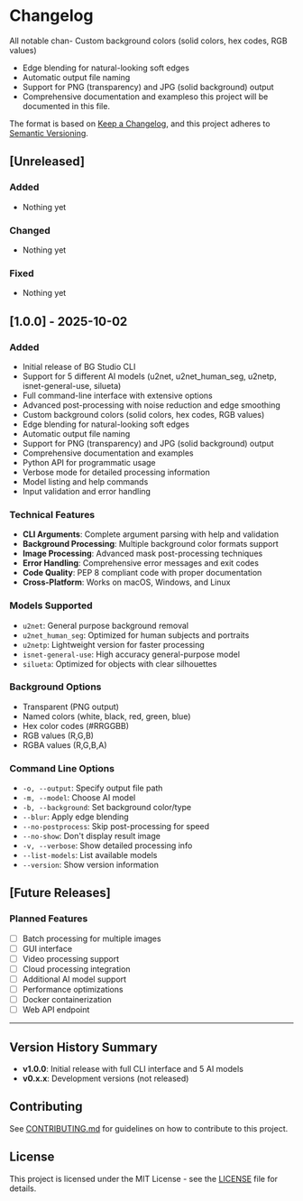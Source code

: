 # Changelog

All notable chan- Custom background colors (solid colors, hex codes, RGB values)

- Edge blending for natural-looking soft edges
- Automatic output file naming
- Support for PNG (transparency) and JPG (solid background) output
- Comprehensive documentation and exampleso this project will be documented in this file.

The format is based on [Keep a Changelog](https://keepachangelog.com/en/1.0.0/),
and this project adheres to [Semantic Versioning](https://semver.org/spec/v2.0.0.html).

## [Unreleased]

### Added

- Nothing yet

### Changed

- Nothing yet

### Fixed

- Nothing yet

## [1.0.0] - 2025-10-02

### Added

- Initial release of BG Studio CLI
- Support for 5 different AI models (u2net, u2net_human_seg, u2netp, isnet-general-use, silueta)
- Full command-line interface with extensive options
- Advanced post-processing with noise reduction and edge smoothing
- Custom background colors (solid colors, hex codes, RGB values)
- Edge blending for natural-looking soft edges
- Automatic output file naming
- Support for PNG (transparency) and JPG (solid background) output
- Comprehensive documentation and examples
- Python API for programmatic usage
- Verbose mode for detailed processing information
- Model listing and help commands
- Input validation and error handling

### Technical Features

- **CLI Arguments**: Complete argument parsing with help and validation
- **Background Processing**: Multiple background color formats support
- **Image Processing**: Advanced mask post-processing techniques
- **Error Handling**: Comprehensive error messages and exit codes
- **Code Quality**: PEP 8 compliant code with proper documentation
- **Cross-Platform**: Works on macOS, Windows, and Linux

### Models Supported

- `u2net`: General purpose background removal
- `u2net_human_seg`: Optimized for human subjects and portraits
- `u2netp`: Lightweight version for faster processing
- `isnet-general-use`: High accuracy general-purpose model
- `silueta`: Optimized for objects with clear silhouettes

### Background Options

- Transparent (PNG output)
- Named colors (white, black, red, green, blue)
- Hex color codes (#RRGGBB)
- RGB values (R,G,B)
- RGBA values (R,G,B,A)

### Command Line Options

- `-o, --output`: Specify output file path
- `-m, --model`: Choose AI model
- `-b, --background`: Set background color/type
- `--blur`: Apply edge blending
- `--no-postprocess`: Skip post-processing for speed
- `--no-show`: Don't display result image
- `-v, --verbose`: Show detailed processing info
- `--list-models`: List available models
- `--version`: Show version information

## [Future Releases]

### Planned Features

- [ ] Batch processing for multiple images
- [ ] GUI interface
- [ ] Video processing support
- [ ] Cloud processing integration
- [ ] Additional AI model support
- [ ] Performance optimizations
- [ ] Docker containerization
- [ ] Web API endpoint

---

## Version History Summary

- **v1.0.0**: Initial release with full CLI interface and 5 AI models
- **v0.x.x**: Development versions (not released)

## Contributing

See [CONTRIBUTING.md](CONTRIBUTING.md) for guidelines on how to contribute to this project.

## License

This project is licensed under the MIT License - see the [LICENSE](LICENSE) file for details.
